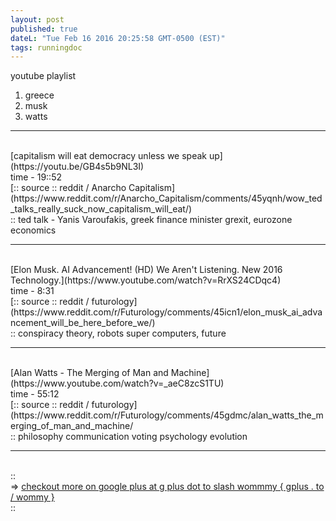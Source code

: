 ```yaml
---
layout: post
published: true
dateL: "Tue Feb 16 2016 20:25:58 GMT-0500 (EST)"
tags: runningdoc
---
```



youtube playlist


1. greece 
2. musk 
3. watts

<hr>

<br/>
[capitalism will eat democracy unless we speak up](https://youtu.be/GB4s5b9NL3I)
<br/> time - 19::52
<br/> [:: source :: reddit / Anarcho Capitalism](https://www.reddit.com/r/Anarcho_Capitalism/comments/45yqnh/wow_ted_talks_really_suck_now_capitalism_will_eat/)
<br/> :: ted talk - Yanis Varoufakis, greek finance minister grexit, eurozone economics

<hr>

<br/>
[Elon Musk. AI Advancement! (HD) We Aren't Listening. New 2016 Technology.](https://www.youtube.com/watch?v=RrXS24CDqc4)
<br/> time - 8:31
<br/> [:: source :: reddit / futurology](https://www.reddit.com/r/Futurology/comments/45icn1/elon_musk_ai_advancement_will_be_here_before_we/)
<br/>:: conspiracy theory, robots super computers, future

<hr>

<br/>
[Alan Watts - The Merging of Man and Machine](https://www.youtube.com/watch?v=_aeC8zcS1TU)
<br/>
time - 55:12
<br/>
[:: source :: reddit / futurology](https://www.reddit.com/r/Futurology/comments/45gdmc/alan_watts_the_merging_of_man_and_machine/
<br/>:: philosophy communication voting psychology evolution

<hr>

<br/>::
<br/>=> [checkout more on google plus at g plus dot to slash wommmy { gplus . to / wommy }](gplus.to/wommy)
<br/>::

